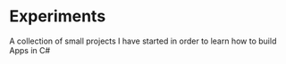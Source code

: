 # Experiments
A collection of small projects I have started in order to learn how to build Apps in C#
